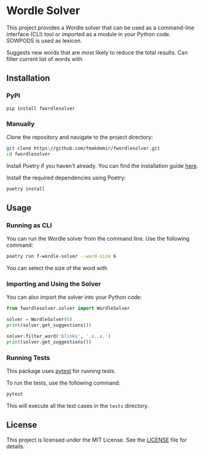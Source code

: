 # Wordle Solver

This project provides a Wordle solver that can be used as a command-line interface (CLI) tool or imported as a module in your Python code. SOWPODS is used as lexicon.

Suggests new words that are most likely to reduce the total results. Can filter current list of words with

## Installation

### PyPI

```
pip install fwordlesolver
```

### Manually
Clone the repository and navigate to the project directory:

```sh
git clone https://github.com/fmakdemir/fwordlesolver.git
cd fwordlesolver
```

Install Poetry if you haven't already. You can find the installation guide [here](https://python-poetry.org/docs/#installation).

Install the required dependencies using Poetry:

```sh
poetry install
```

## Usage

### Running as CLI

You can run the Wordle solver from the command line. Use the following command:

```sh
poetry run f-wordle-solver --word-size 6
```

You can select the size of the word with

### Importing and Using the Solver

You can also import the solver into your Python code:

```python
from fwordlesolver.solver import WordleSolver

solver = WordleSolver(6)
print(solver.get_suggestions())

solver.filter_word('blinks', '.x..x.')
print(solver.get_suggestions())
```

### Running Tests

This package uses [pytest](https://docs.pytest.org/) for running tests.

To run the tests, use the following command:

```sh
pytest
```

This will execute all the test cases in the `tests` directory.

## License

This project is licensed under the MIT License. See the [LICENSE](LICENSE) file for details.
